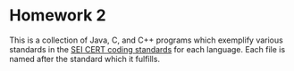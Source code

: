 # Homework 2

This is a collection of Java, C, and C++ programs which exemplify various standards in the [SEI CERT coding standards](https://wiki.sei.cmu.edu/confluence/display/seccode/SEI+CERT+Coding+Standards) for each language. Each file is named after the standard which it fulfills.
